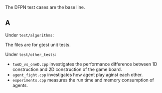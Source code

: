 The DFPN test cases are the base line.

## A

Under `test/algorithms`:

The files are for gtest unit tests.

Under `test/other_tests`:

- `twoD_vs_oneD.cpp` investigates the performance difference between 1D construction and 2D construction of the game board.
- `agent_fight.cpp` investigates how agent play aginst each other.
- `experiments.cpp` measures the run time and memory consumption of agents.